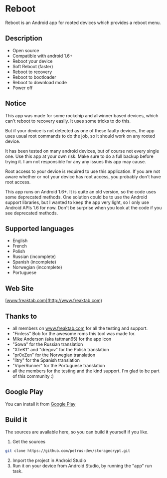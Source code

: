 # Reboot #
Reboot is an Android app for rooted devices which provides a reboot menu.

## Description ##
* Open source
* Compatible with android 1.6+
* Reboot your device
* Soft Reboot (faster)
* Reboot to recovery
* Reboot to bootloader
* Reboot to download mode
* Power off

## Notice ##
This app was made for some rockchip and allwinner based devices, which can't reboot to recovery easily.
It uses some tricks to do this.

But if your device is not detected as one of these faulty devices, the app uses usual root commands to do the job, so it should work on any rooted device.

It has been tested on many android devices, but of course not every single one.
Use this app at your own risk.
Make sure to do a full backup before trying it.
I am not responsible for any any issues this app may cause. 

Root access to your device is required to use this application. If you are not aware whether or not your device has root access, you probably don't have root access.

This app runs on Android 1.6+. It is quite an old version, so the code uses some deprecated methods.
One solution could be to use the Android support libraries, but I wanted to keep the app very light, so I only use Android APIs 1.6 for now.
Don't be surprise when you look at the code if you see deprecated methods.

## Supported languages ##
* English
* French
* Polish
* Russian (incomplete)
* Spanish (incomplete)
* Norwegian (incomplete)
* Portuguese

## Web Site ##
[www.freaktab.com](http://www.freaktab.com)

## Thanks to ##
* all members on www.freaktab.com for all the testing and support.
* "Finless" Bob for the awesome roms this tool was made for.
* Mike Anderson (aka tattman65) for the app icon
* "Sowa" for the Russian translation
* "XTeK1" and "dregov" for the Polish translation
* "pr0xZen" for the Norwegian translation
* "litry" for the Spanish translation
* "ViperRunner" for the Portuguese translation
* all the members for the testing and the kind support. I'm glad to be part of this community :)

## Google Play ##
You can install it from [Google Play](https://play.google.com/store/apps/details?id=fr.petrus.tools.reboot)

## Build it ##
The sources are available here, so you can build it yourself if you like.

1. Get the sources
```bash
git clone https://github.com/petrus-dev/storagecrypt.git
```
2. Import the project in Android Studio
3. Run it on your device from Android Studio, by running the "app" run task.
